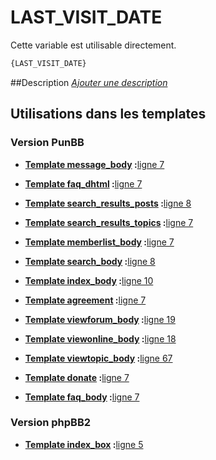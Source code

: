 # LAST_VISIT_DATE


Cette variable est utilisable directement.

```html
{LAST_VISIT_DATE}
```

##Description
[*Ajouter une description*](https://fa-tvars.appspot.com/var/LAST_VISIT_DATE)

## Utilisations dans les templates

### Version PunBB

* __[Template message_body](../tpl/var/punbb/message_body.md#readme) :__[ligne 7](../tpl/src/punbb/message_body.tpl#L7)

* __[Template faq_dhtml](../tpl/var/punbb/faq_dhtml.md#readme) :__[ligne 7](../tpl/src/punbb/faq_dhtml.tpl#L7)

* __[Template search_results_posts](../tpl/var/punbb/search_results_posts.md#readme) :__[ligne 8](../tpl/src/punbb/search_results_posts.tpl#L8)

* __[Template search_results_topics](../tpl/var/punbb/search_results_topics.md#readme) :__[ligne 7](../tpl/src/punbb/search_results_topics.tpl#L7)

* __[Template memberlist_body](../tpl/var/punbb/memberlist_body.md#readme) :__[ligne 7](../tpl/src/punbb/memberlist_body.tpl#L7)

* __[Template search_body](../tpl/var/punbb/search_body.md#readme) :__[ligne 8](../tpl/src/punbb/search_body.tpl#L8)

* __[Template index_body](../tpl/var/punbb/index_body.md#readme) :__[ligne 10](../tpl/src/punbb/index_body.tpl#L10)

* __[Template agreement](../tpl/var/punbb/agreement.md#readme) :__[ligne 7](../tpl/src/punbb/agreement.tpl#L7)

* __[Template viewforum_body](../tpl/var/punbb/viewforum_body.md#readme) :__[ligne 19](../tpl/src/punbb/viewforum_body.tpl#L19)

* __[Template viewonline_body](../tpl/var/punbb/viewonline_body.md#readme) :__[ligne 18](../tpl/src/punbb/viewonline_body.tpl#L18)

* __[Template viewtopic_body](../tpl/var/punbb/viewtopic_body.md#readme) :__[ligne 67](../tpl/src/punbb/viewtopic_body.tpl#L67)

* __[Template donate](../tpl/var/punbb/donate.md#readme) :__[ligne 7](../tpl/src/punbb/donate.tpl#L7)

* __[Template faq_body](../tpl/var/punbb/faq_body.md#readme) :__[ligne 7](../tpl/src/punbb/faq_body.tpl#L7)

### Version phpBB2

* __[Template index_box](../tpl/var/subsilver/index_box.md#readme) :__[ligne 5](../tpl/src/subsilver/index_box.tpl#L5)